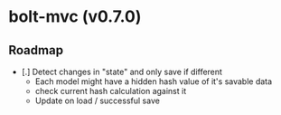 # bolt-mvc (v0.7.0)

## Roadmap

- [.] Detect changes in "state" and only save if different
    - Each model might have a hidden hash value of it's savable data
    - check current hash calculation against it
    - Update on load / successful save
